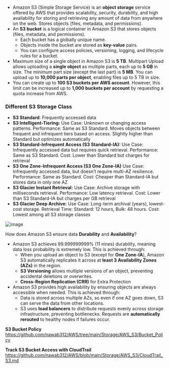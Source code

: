 - Amazon S3 (Simple Storage Service) is an **object storage** service offered by AWS that provides scalability, security, durability, and high availability for storing and retrieving any amount of data from anywhere on the web. Stores objects (files, metadata, and permissions).
- An **S3 bucket** is a logical container in Amazon S3 that stores objects (files, metadata, and permissions).
  - Each bucket has a globally unique name.
  - Objects inside the bucket are stored as **key-value** pairs.
  - You can configure access policies, versioning, logging, and lifecycle rules for a bucket.
- Maximum size of a single object in Amazon S3 is **5 TB**. Multipart Upload allows uploading a **single object** as multiple parts, each up to **5 GB** in size. The minimum part size (except the last part) is **5 MB**. You can upload up to **10,000 parts per object**, enabling files up to 5 TB in size.
- You can create up to **100 S3 buckets per AWS account**. However, this limit can be increased up to **1,000 buckets per account** by requesting a quota increase from AWS. 
 
### Different S3 Storage Class ###
- **S3 Standard**: Frequently accessed data
- **S3 Intelligent-Tiering:** Use Case: Unknown or changing access patterns. Performance: Same as S3 Standard. Moves objects between frequent and infrequent tiers based on access. Slightly higher than Standard but optimizes automatically
- **S3 Standard-Infrequent Access (S3 Standard-IA):** Use Case: Infrequently accessed data but requires quick retrieval. Performance: Same as S3 Standard. Cost: Lower than Standard but charges for retrieval
- **S3 One Zone-Infrequent Access (S3 One Zone-IA)** Use Case: Infrequently accessed data, but doesn’t require multi-AZ resilience. Performance: Same as Standard. Cost: Cheaper than Standard-IA but stores data in only one AZ
- **S3 Glacier Instant Retrieval:** Use Case: Archive storage with milliseconds retrieval. Performance: Low latency retrieval. Cost: Lower than S3 Standard-IA but charges per GB retrieval
- **S3 Glacier Deep Archive:** Use Case: Long-term archival (years), lowest-cost storage. Retrieval Time: Standard: 12 hours, Bulk: 48 hours. Cost: Lowest among all S3 storage classes

![image](https://github.com/user-attachments/assets/835b3645-9024-4d44-93c3-16e8d1085789)

How does Amazon S3 ensure data **Durability** and **Availability**?
- Amazon S3 achieves 99.999999999% (11 nines) durability, meaning data loss probability is extremely low. This is achieved through:
  - When you upload an object to S3 (except for **One Zone-IA**), Amazon S3 automatically replicates it across at **least 3 Availability Zones (AZs)** in the region.
  - **S3 Versioning** allows multiple versions of an object, preventing accidental deletions or overwrites.
  - **Cross-Region Replication (CRR)** for Extra Protection
- Amazon S3 provides high availability by ensuring objects are always accessible when needed. This is achieved through:
  - Data is stored across multiple AZs, so even if one AZ goes down, S3 can serve the data from other locations.
  - S3 uses **load balancers** to distribute requests evenly across storage infrastructure, preventing bottlenecks. Requests are **automatically rerouted** to healthy nodes if failures occur.
 
**S3 Bucket Policy** https://github.com/nawab312/AWS/tree/main/Storage/AWS_S3/Bucket_Policy

**Track S3 Bucket Access with CloudTrail** https://github.com/nawab312/AWS/blob/main/Storage/AWS_S3/CloudTrail_S3.md
